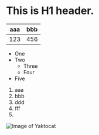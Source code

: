 # This is H1 header.

aaa | bbb
-|-
123 | 456

- One
 - Two
   - Three
   - Four
- Five

1. aaa
1. bbb
2. ddd
3. fff
4. 

![Image of Yaktocat](https://octodex.github.com/images/yaktocat.png)
